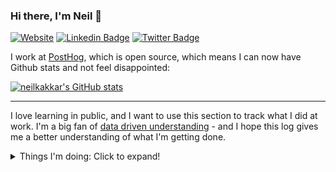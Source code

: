 ### Hi there, I'm Neil 👋

[![Website](https://img.shields.io/badge/Website-neilkakkar.com-red)](https://neilkakkar.com)
[![Linkedin Badge](https://img.shields.io/badge/Neil--Kakkar-0077b5?style=flat-square&logo=Linkedin&logoColor=white&labelColor=0077b5&link=https://www.linkedin.com/in/neilkakkar/)](https://www.linkedin.com/in/neilkakkar/)
[![Twitter Badge](https://img.shields.io/badge/-@neilkakkar-1ca0f1?style=flat-square&labelColor=1ca0f1&logo=twitter&logoColor=white&link=https://twitter.com/neilkakkar)](https://twitter.com/neilkakkar)

I work at [PostHog](https://github.com/PostHog/posthog), which is open source, which means I can now have Github stats and not feel disappointed:

[![neilkakkar's GitHub stats](https://github-readme-stats.vercel.app/api?username=neilkakkar&show_icons=true&include_all_commits=true)](https://github.com/neilkakkar)

---

<!--
**neilkakkar/neilkakkar** is a ✨ _special_ ✨ repository because its `README.md` (this file) appears on your GitHub profile.

Here are some ideas to get you started:

- 🔭 I’m currently working on ...
- 🌱 I’m currently learning ...
- 👯 I’m looking to collaborate on ...
- 🤔 I’m looking for help with ...
- 💬 Ask me about ...
- 📫 How to reach me: ...
- 😄 Pronouns: ...
- ⚡ Fun fact: ...
-->

I love learning in public, and I want to use this section to track what I did at work. I'm a big fan of [data driven understanding](https://neilkakkar.com/the-human-log.html) - and I hope this log gives me a better understanding of what I'm getting done.

<details>
<summary>Things I'm doing: Click to expand!</summary>

## 28 March 2023

New year, new offsite! This time, I had a solution: ChatGPT; and I was looking for a problem. We built a support bot to answer community questions - which has worked out surprisingly well.

Also, lots of tweaking around with the infrastructure, I've learned different ways pgbouncer can break. I wrote a blogpost about everything we learned trying to make flags reliable: https://github.com/PostHog/posthog.com/pull/5546


## 28 February 2023

More feature flag optimisations, my favourite being with cohorts: https://github.com/PostHog/posthog/pull/14272 - now, instead of relying on computed cohorts to evaluate flags, we convert cohorts into their definitions, and then use those in flags, so it uses the latest properties, irrespective of whether they are in the cohort yet or not.

This speeds things up as well, as we only need to go in one place to evaluate flags (the person properties database).

## 28 January 2023

Focus is back on feature flags, since they are the core of both experiments and features. We are mature enough with respect to features that a decent amount of people have started using them. This has brought up a new problem: Feature flags going down is a no-no. Not only does it affect our customers; but also our customers' customers.

So, make sure our flags are as resilient as possible: https://github.com/PostHog/posthog/issues/13601.

Also, caching is hard.

## 28 October 2022

It's been a while since experimentation released, and we've learned what all mistakes we made. One big mistake I made was not allowing users to change experiment goals once the experiment started. I was worried about p-hacking, but more often than not, the issue was that people made a mistake setting up the experiment, and it was _very_ annoying to restart the experiment just to change the goal, since you're losing all the data you've collected so far.

This month was all about fixing up these mistakes, polishing experiments up so we can learn the new ways things break.

We also spent some time thinking about the long term vision for our team: https://github.com/PostHog/posthog.com/pull/4516

## 28 September 2022

More feature flag improvements. A big one was bootstrapping, which brings local evaluation to the client-side (in a way): https://github.com/PostHog/posthog-js-lite/pull/24. You can initialise your libraries on the frontend with feature flags, which makes them instantly available.

## 28 July 2022

This month was about tackling the server-side libraries feature flag issues. I created a spec that simplified our work, since there was a standard document to replicate across libraries: https://github.com/PostHog/posthog/issues/10459#issuecomment-1193842228. This helped us review PRs quickly, and also helped us be faster for implementing, since you could blindly copy the structure, as long as you keep in mind language specific gotchas.
   
## 28 June 2022

The focus is coming back to feature flags. Specifically, there are a few problems that make them unusable on server-side libraries, and also for user flows (like authentication) where the user identity changes.

It was tricky figuring out how to add support for something like this, while not destroying performance, since this is a very sensitive endpoint. I ended up cleaning a lot of cruft on this endpoint to make this fast.

An explanation of the problem: https://github.com/PostHog/posthog/issues/9547
The solution: https://github.com/PostHog/posthog/pull/10196


## 28 May 2022

The next big thing to tackle is person on events: We are revamping all our queries to become scalable for billion event querying. This requires getting rid of joins as much as possible, and changing our data model a bit to support that. Here's a big overview of this: https://github.com/PostHog/posthog/issues/9802 - this turned out to be a pretty massive refactor.

## 28 April 2022
   
The new project is support for complex filters in cohorts: not only can we freely combine them, but also added support for complex behaviour like figuring out if a user did an event multiple times / in a specific sequence to become part of the cohort. Github thinks this was my highlight PR for the project: https://github.com/PostHog/posthog/pull/9462


## 28 March 2022

Lots of polishing on Experiments, the last 20% polishing takes surprisingly long. I've come to realise that frontend work takes a lot more time and effort.

We also had our offsite hackathon, out of which came Universal Search: The top searchbar on posthog now searches through everything to give a response.

## 4 February 2022

Automated Insights is the new hardd project, and I'm having a lot of fun remixing ideas: https://github.com/PostHog/posthog/issues/8261. OpenAI is amazing: what would've taken me days to setup 3 years ago now took 30 minutes. 🤯. This is great for quickly validating & discarding ideas.

## 28 January 2022

This month has been amazing. Experimentation looks great, has kicked off well, users (atleast the ones we interviewed) love most of it, and we launched it to everyone on Cloud this week!

This project is different from Correlation Analysis, in the sense that it takes longer for feedback to arrive: Users have to actually finish running their experiments to give feedback on the later-half of the product: the experience while running & on ending an experiment. So, decided to pause improvement work on this for now, setup metrics & docs, and wait for users to use it, listen in to feedback, and then decide how to solve the problems that come up.

Super happy with all that got done this month (it's a LOT, with lots of ...experimenting):

![image](https://user-images.githubusercontent.com/7115141/151827353-8a187ba8-5a9c-469a-9d6b-5a82ed427a30.png)


## 7 January 2022

We hit a slight snag with Experimentation: Most users were away during Christmas, which made it hard to schedule feedback calls, which made it hard to iterate quickly. I switched strategies a bit, and now focusing on building out things we definitely need for Experimentation to be successful, sans feedback. Would've loved to validate these, but eh. Will do it as intervews start pouring in.
   
Went on a 2 week break myself as well, which was refreshing.

## 3 December 2021

Aaaanndd I'm back with a new Project! This time, we're targeting experimentation: https://github.com/PostHog/posthog/issues/7418.

Just like last time, we want to get something working out this sprint. Ofcourse, I started with learning about what existing A/B test platforms do, building a model of why they do things that way, and then tweaking that model so it sits on top of PostHog's existing systems. That's what you see happen in the above thread^.

https://github.com/PostHog/posthog/issues/7462

## 26 November 2021

Support Hero time again. Probably not surprising, but this is becoming more intense: there's lots more people in Slack asking questions, which means I'm stretched thin, but oh, such a nice problem to have.

Guess which week was Support Hero: ![image](https://user-images.githubusercontent.com/7115141/144571971-0197913b-400f-4fe5-afb8-578f16c7b05c.png)


## 19 November 2021

After the huge project, it's vacation time! Need time to recharge - it was intense, too many open loops that kept me thinking about work after work.

## 29 October 2021

I shipped Quant Analysis! While last time was just the MVP, this time [we polished things up](https://github.com/PostHog/posthog/issues/6474), iterated on user feedback, and went back to them to see if they were happy (yes, they were). This was absolutely brilliant.

I used to think the most complicated part of building a product was the software engineering. Now I think it's figuring out what to build.

## 15 October 2021
   
Wow, what a sprint! I finally started implementation on the huge-ass Quantitative Analysis Project. What's unique about this project is that I'm leading one for the first time. It started off like this: https://github.com/PostHog/posthog/issues/5543

I was working closely with one other person, and we got an MVP out in week 1. This was faaaast! It allowed us to iterate quickly, gather feedback, and fix data issues quickly. With a product that depends on data being good, this was critical.

I wouldn't link specific PRs, because there were a shit-tonne

![image](https://user-images.githubusercontent.com/7115141/137518354-09ce7a51-bbd9-476a-ae62-13060d287699.png)

Interestingly, I spent a lot more time thinking about the problems to solve here, even after work (which didn't bode well for sleeping peacefully). At the same time, this allowed for some cool technical breakthroughs, where we could run correlations much quicker.

Finally, doing live user interviews was fun - getting feedback from actual users, reading between the lines, figuring out what they want, and then putting those ideas together was a fun challenge: https://github.com/PostHog/posthog/issues/6474. The next sprint is going to be scary ambitious.

## 1 October 2021

Two weeks of working on Paths. We shored up the API, and I finally got my hands on the frontend code. Kea is an amazing library to work with.

One very interesting problem: Validating Graph Edges on Paths: https://github.com/PostHog/posthog/issues/6041 (and linked PRs!)

- Connect Persons on a Path to an API request: https://github.com/PostHog/posthog/pull/6035, https://github.com/PostHog/posthog/pull/6070
- API additions: https://github.com/PostHog/posthog/pull/6124, https://github.com/PostHog/posthog/pull/6111, https://github.com/PostHog/posthog/pull/6052
- Query Optimisations: https://github.com/PostHog/posthog/pull/6125
- Random Frontend stuff: https://github.com/PostHog/posthog/pull/6175, 

## 17 September 2021

A (missed) Offsite, Support Hero, vacation to Mallorca <3

## 20 August 2021

I owned my first project! https://github.com/PostHog/posthog/issues/5543

Apart from thinking hard about this, the regular sprint continues. [Working on Paths](https://github.com/PostHog/posthog/issues/5545) - the new feature!

https://github.com/PostHog/posthog/pull/5646

This week's been pretty cool, because I'm finally doing more of the ground-up startupy stuff: thinking through things from scratch, building PoCs, gathering results, and then finally building the product.

## 13 August 2021

Final sprint for Funnels, got the vaccine, got sick afterwards, didn't do much, except this one big bug fix for funnel breakdowns: https://github.com/PostHog/posthog/pull/5655, https://github.com/PostHog/posthog/pull/5538

## 6 August 2021

Remember how Support Hero was a lot of fun? (Week of 21 May, 2021). Time for round 2. A lot less overwhelming, as I knew a lot more about things (but still not everything).

Random bug fixes: https://github.com/PostHog/posthog/pull/5486 etc. etc.
   
## 30 July 2021

More bug fixes, some tricky things to grasp, and finally dipped into other unknown areas. I follow a land-and-expand strategy: get really good at understanding one part of the system, then slowly expand from that "base" to understand rest of the system. This usually means that my work speed slows down, as I parse through all the new stuff.

A good way to do this is to pick up bugs at the edges of what you know. That's what I've been doing:
- Dashboard bug: https://github.com/PostHog/posthog/pull/5395 
- Caching bugs: https://github.com/PostHog/posthog/pull/5399
- Breakdown in funnels bug: mix of frontend and backend issues - https://github.com/PostHog/posthog/pull/5357
   
## 23 July 2021

Final sprint before Funnels meant lots of QA, lots of bugfixing, and lots of testing :) - I'm so tired now.

- Special Bugs: When your new technologies don't work like you'd expect: https://github.com/ClickHouse/ClickHouse/issues/26580, and patches for it: https://github.com/PostHog/posthog/pull/5283
- Bug fixes: https://github.com/PostHog/posthog/pull/5174, https://github.com/PostHog/posthog/pull/5277, https://github.com/PostHog/posthog/pull/5292, https://github.com/PostHog/posthog/pull/5308, https://github.com/PostHog/posthog/pull/5315, https://github.com/PostHog/posthog/pull/5316

## 16 July 2021
   
Lots of gathering requirements, getting to the bottom of new features we want to implement: https://github.com/PostHog/posthog/issues/5074 - and reminders to think from first principles.

- And then doing it: https://github.com/PostHog/posthog/pull/5104
- Some code rearchitectures that make future-work so much easier: https://github.com/PostHog/posthog/pull/5043
- Random bug fixes: https://github.com/PostHog/posthog/pull/5055
   
## 9 July 2021

Who knew playing around with SQL, and generating interesting queries could be so much fun? This week was more dakka: more add ons, more functionality to the basic funnel APIs. Some clever refactoring + testing mechanisms, that I enjoyed setting up

- Interesting test infra setup with Funnel Breakdowns - https://github.com/PostHog/posthog/pull/5043
- Refactoring to remove obsolete concepts - https://github.com/PostHog/posthog/pull/5037
- Bells and whistles - https://github.com/PostHog/posthog/pull/5024
- Random bug fixes: https://github.com/PostHog/posthog/pull/5055


## 2 July 2021

Some big funnel improvements

- Remember to create tests for backwards compatibility! - https://github.com/PostHog/posthog/pull/4946
- Unordered funnels, people, and more - https://github.com/PostHog/posthog/pull/4943, https://github.com/PostHog/posthog/pull/4890

## 25 June 2021

I was getting pretty comfortable with my role, and that seemed like the best time to switch teams 😂. Purely co-incidental, we shifted focus, and I've been writing wonderful SQL this week. Damn, this is SO MUCH FUN. This week (and hopefully the coming few weeks, really want to brush up on my querying skills). This has been very helpful: https://pgexercises.com/

- Some complex funnels: https://github.com/PostHog/posthog/pull/4868, https://github.com/PostHog/posthog/pull/4863
- When revisiting setting up, always update docs for whoever comes after you :) - https://github.com/PostHog/posthog.com/pull/1506

## 18 June 2021

Finishing up new processes for the Plugin Developer Experience, plus excellent docs.

- https://github.com/PostHog/posthog-plugin-starter-kit/pull/7, https://github.com/PostHog/posthog.com/pull/1467
- Fun bug fixes: https://github.com/PostHog/posthog/pull/4772
- Odds and ends: https://github.com/PostHog/posthog/pull/4755, https://github.com/PostHog/posthog.com/pull/1497

## 11 June 2021

Well, plugin installation is deprioritized for now. New focus: plugin development experience! Lots of time spent thinking about how the documentation should look like, what workflows should the code promote, and what feels confusing.

- Making the Plugin Development Experience nicer: https://github.com/PostHog/posthog.com/pull/1467, https://github.com/PostHog/posthog/pull/4688
- Wrangling with BigQuery: https://github.com/PostHog/bigquery-plugin/pull/9
   - Good Habit of mind - when things are hard to debug, write code to make it easier to debug similar issues in the future: https://github.com/PostHog/plugin-server/pull/465

## 4 June 2021

Thinking about a big project, and learning enough about the interacting systems to design a decent solution can be hard! Really looking forward to finishing the plugin installation step.

- Plugin Install Step: https://github.com/PostHog/plugin-server/issues/405, https://github.com/PostHog/plugin-server/pull/456
- Debugging S3 Queues: https://github.com/PostHog/plugin-server/pull/451

## 28 May 2021

Getting comfortable with the codebase, starting to focus on reviewing others' code. It's interesting to try and model how new changes would affect the existing code. Further, this helped uncover my blindspots - glad I started this earlier than later!

- Some interesting bug fixes: https://github.com/PostHog/posthog-js/pull/233, https://github.com/PostHog/posthog-js/pull/234
  - Accompanying blog post: 
- Random odds and ends: https://github.com/PostHog/plugin-server/pull/441, https://github.com/PostHog/plugin-server/pull/447, https://github.com/PostHog/posthog-js/pull/236


## 21 May 2021

I was Support Hero this week! It's... intense! Lots of user issues that I first have to learn about myself, and then solve. This took a surprisingly long amount of time, but was very worth it: it helped me see where actual users of PostHog get stuck.

- Built Plugin Capabilities: https://github.com/PostHog/plugin-server/pull/384, https://github.com/PostHog/posthog/pull/4371
  - This was my first big feature: involving touching a lot of things and understanding the system, so I could come up with a decent solution. Fun stuff!
- Support fixes: https://github.com/PostHog/posthog-python/pull/32

It's funny how this appears to be the least productive week so far, but I felt I got much more out of it, vs the past 2 weeks. I ought to do Support Hero more often than the usual schedule, if possible.

## 14 May 2021

- Disallow Plugins from changing the teamID: https://github.com/PostHog/plugin-server/pull/381
   - I messed up here a bit, forgot to take care of batch events (https://github.com/PostHog/plugin-server/pull/396)
- Add Sentry+Django integration to Python library: https://github.com/PostHog/posthog-python/pull/13
- Bug fixes: feature flag rollout %: https://github.com/PostHog/posthog-python/pull/30
- Random typos and fixes: https://github.com/PostHog/posthog/pull/4315, https://github.com/PostHog/posthog.com/pull/1335

## 7 May 2021

Week 1 at PostHog!

- Build a new plugin - the Downsampling Plugin: https://github.com/PostHog/downsampling-plugin/pull/1
- Add support for `$set` and `$set_once` to Python library: https://github.com/PostHog/posthog-python/pull/23
   - I messed up here a bit: https://github.com/PostHog/posthog-python/pull/28 - be moaar careful about tests that don't pass on local but pass on master
   - Interesting difference in workflow causing bugs: I didn't think of pulling master because I'm used to working off of forks, vs pre-existing branches
- Random typos and fixes: https://github.com/PostHog/posthog/pull/4220, https://github.com/PostHog/posthog.com/pull/1307, https://github.com/PostHog/posthog.com/pull/1316

</details>

